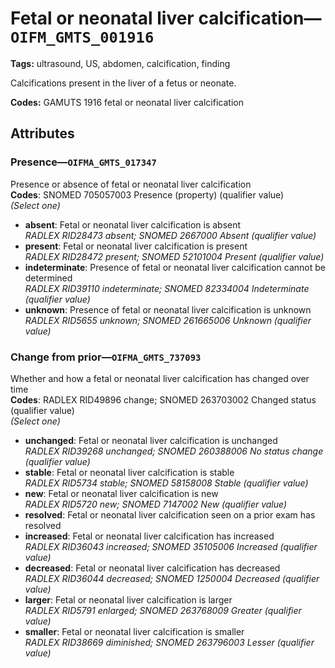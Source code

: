 # Fetal or neonatal liver calcification—`OIFM_GMTS_001916`

**Tags:** ultrasound, US, abdomen, calcification, finding

Calcifications present in the liver of a fetus or neonate.

**Codes:** GAMUTS 1916 fetal or neonatal liver calcification

## Attributes

### Presence—`OIFMA_GMTS_017347`

Presence or absence of fetal or neonatal liver calcification  
**Codes**: SNOMED 705057003 Presence (property) (qualifier value)  
*(Select one)*

- **absent**: Fetal or neonatal liver calcification is absent  
_RADLEX RID28473 absent; SNOMED 2667000 Absent (qualifier value)_
- **present**: Fetal or neonatal liver calcification is present  
_RADLEX RID28472 present; SNOMED 52101004 Present (qualifier value)_
- **indeterminate**: Presence of fetal or neonatal liver calcification cannot be determined  
_RADLEX RID39110 indeterminate; SNOMED 82334004 Indeterminate (qualifier value)_
- **unknown**: Presence of fetal or neonatal liver calcification is unknown  
_RADLEX RID5655 unknown; SNOMED 261665006 Unknown (qualifier value)_

### Change from prior—`OIFMA_GMTS_737093`

Whether and how a fetal or neonatal liver calcification has changed over time  
**Codes**: RADLEX RID49896 change; SNOMED 263703002 Changed status (qualifier value)  
*(Select one)*

- **unchanged**: Fetal or neonatal liver calcification is unchanged  
_RADLEX RID39268 unchanged; SNOMED 260388006 No status change (qualifier value)_
- **stable**: Fetal or neonatal liver calcification is stable  
_RADLEX RID5734 stable; SNOMED 58158008 Stable (qualifier value)_
- **new**: Fetal or neonatal liver calcification is new  
_RADLEX RID5720 new; SNOMED 7147002 New (qualifier value)_
- **resolved**: Fetal or neonatal liver calcification seen on a prior exam has resolved  
- **increased**: Fetal or neonatal liver calcification has increased  
_RADLEX RID36043 increased; SNOMED 35105006 Increased (qualifier value)_
- **decreased**: Fetal or neonatal liver calcification has decreased  
_RADLEX RID36044 decreased; SNOMED 1250004 Decreased (qualifier value)_
- **larger**: Fetal or neonatal liver calcification is larger  
_RADLEX RID5791 enlarged; SNOMED 263768009 Greater (qualifier value)_
- **smaller**: Fetal or neonatal liver calcification is smaller  
_RADLEX RID38669 diminished; SNOMED 263796003 Lesser (qualifier value)_